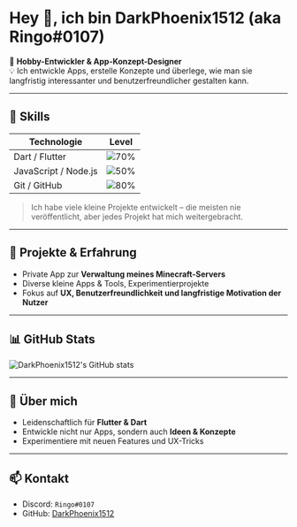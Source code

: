 # Hey 👋, ich bin DarkPhoenix1512 (aka Ringo#0107)  

🎯 **Hobby-Entwickler & App-Konzept-Designer**  
💡 Ich entwickle Apps, erstelle Konzepte und überlege, wie man sie langfristig interessanter und benutzerfreundlicher gestalten kann.  

---

## 🔨 Skills

| Technologie | Level |
|------------|-------|
| Dart / Flutter | ![70%](https://progress-bar.dev/70/) |
| JavaScript / Node.js | ![50%](https://progress-bar.dev/50/) |
| Git / GitHub | ![80%](https://progress-bar.dev/80/) |

> Ich habe viele kleine Projekte entwickelt – die meisten nie veröffentlicht, aber jedes Projekt hat mich weitergebracht.  

---

## 📱 Projekte & Erfahrung

- Private App zur **Verwaltung meines Minecraft-Servers**  
- Diverse kleine Apps & Tools, Experimentierprojekte  
- Fokus auf **UX, Benutzerfreundlichkeit und langfristige Motivation der Nutzer**  

---

## 📊 GitHub Stats

![DarkPhoenix1512's GitHub stats](https://github-readme-stats.vercel.app/api?username=DarkPhoenix1512&show_icons=true&theme=radical&count_private=true)

---

## 🚀 Über mich

- Leidenschaftlich für **Flutter & Dart**  
- Entwickle nicht nur Apps, sondern auch **Ideen & Konzepte**  
- Experimentiere mit neuen Features und UX-Tricks  

---

## 📫 Kontakt

- Discord: `Ringo#0107`  
- GitHub: [DarkPhoenix1512](https://github.com/DarkPhoenix1512)
